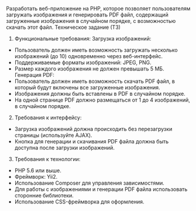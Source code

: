 Разработать веб-приложение на PHP, которое позволяет пользователям загружать
изображения и генерировать PDF файл, содержащий загруженные изображения в
случайном порядке, с возможностью скачать этот файл.
Техническое задание (ТЗ)
1. Функциональные требования:
Загрузка изображений:
- Пользователь должен иметь возможность загружать несколько изображений (до 10)
одновременно через веб-интерфейс.
- Поддерживаемые форматы изображений: JPEG, PNG.
- Размер каждого изображения не должен превышать 5 МБ.
Генерация PDF:
- Пользователь должен иметь возможность скачать PDF файл, в который будут включены
все загруженные изображения.
- Изображения должны быть вставлены в PDF в случайном порядке.
- На одной странице PDF должно размещаться от 1 до 4 изображений, в случайном
порядке.
2. Требования к интерфейсу:
- Загрузка изображений должна происходить без перезагрузки страницы (используйте
AJAX).
- Кнопка для генерации и скачивания PDF файла должна быть доступна после загрузки
изображений.
3. Требования к технологии:
- PHP 5.6 или выше.
- Фреймворк: Yii2.
- Использование Composer для управления зависимостями.
- Для работы с изображениями и генерации PDF файла использовать сторонние
библиотеки.
- Использование CSS-фреймворка для оформления.
